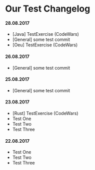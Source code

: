 # Our Test Changelog

#### 28.08.2017

* [Java] TestExercise (CodeWars)
* [General] some test commit
* [Oeu] TestExercise (CodeWars)

#### 26.08.2017

* [General] some test commit

#### 25.08.2017

* [General] some test commit

#### 23.08.2017

* [Rust] TestExercise (CodeWars)
* Test One
* Test Two
* Test Three

#### 22.08.2017

* Test One
* Test Two
* Test Three
